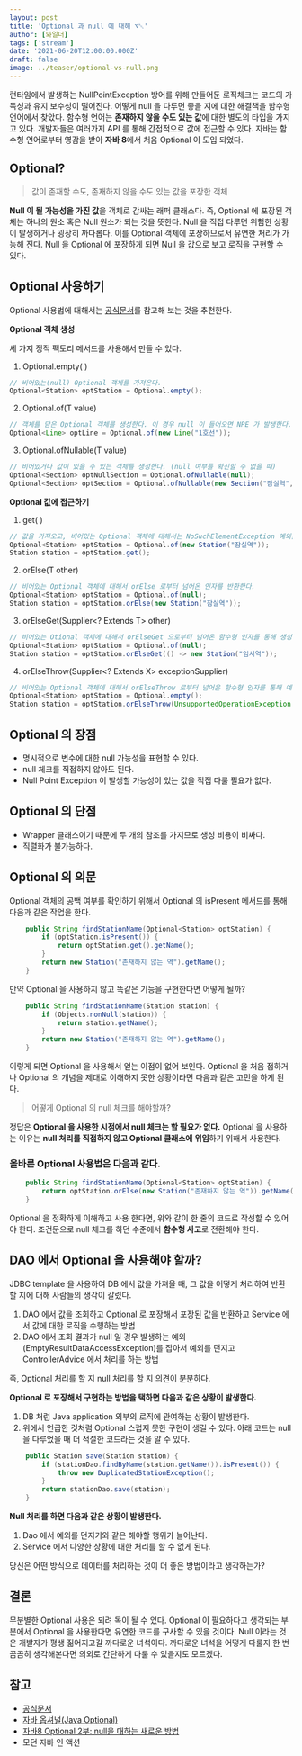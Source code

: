 ```yaml
---
layout: post
title: 'Optional 과 null 에 대해 ⌥␀'
author: [와일더]
tags: ['stream']
date: '2021-06-20T12:00:00.000Z'
draft: false
image: ../teaser/optional-vs-null.png
---
```

런타임에서 발생하는 NullPointException 방어를 위해 만들어둔 로직체크는 코드의 가독성과 유지 보수성이 떨어진다. 어떻게 null 을 다루면 좋을 지에 대한 해결책을 함수형 언어에서 찾았다. 함수형 언어는 <b>존재하지 않을 수도 있는 값</b>에 대한 별도의 타입을 가지고 있다. 개발자들은 여러가지 API 를 통해 간접적으로 값에 접근할 수 있다. 자바는 함수형 언어로부터 영감을 받아  <b>자바 8</b>에서 처음 Optional 이 도입 되었다.

## Optional?

> 값이 존재할 수도, 존재하지 않을 수도 있는 값을 포장한 객체

<b>Null 이 될 가능성을 가진 값</b>을 객체로 감싸는 래퍼 클래스다. 즉, Optional 에 포장된 객체는 하나의 원소 혹은 Null 원소가 되는 것을 뜻한다. Null 을 직접 다루면 위험한 상황이 발생하거나 굉장히 까다롭다. 이를 Optional 객체에 포장하므로서 유연한 처리가 가능해 진다. Null 을 Optional 에 포장하게 되면 Null 을 값으로 보고 로직을 구현할 수 있다.



## Optional 사용하기

Optional 사용법에 대해서는 [공식문서](https://docs.oracle.com/javase/8/docs/api/java/util/Optional.html)를 참고해 보는 것을 추천한다.



<b>Optional 객체 생성</b>

세 가지 정적 팩토리 메서드를 사용해서 만들 수 있다.

1. Optional.empty( )

```java
// 비어있는(null) Optional 객체를 가져온다.
Optional<Station> optStation = Optional.empty();
```

2. Optional.of(T value)

```java
// 객체를 담은 Optional 객체를 생성한다. 이 경우 null 이 들어오면 NPE 가 발생한다.
Optional<Line> optLine = Optional.of(new Line("1호선"));
```

3. Optional.ofNullable(T value)

```java
// 비어있거나 값이 있을 수 있는 객체를 생성한다. (null 여부를 확신할 수 없을 때)
Optional<Section> optNullSection = Optional.ofNullable(null);
Optional<Section> optSection = Optional.ofNullable(new Section("잠실역", "몽촌토성역", "850m"));
```



<b>Optional 값에 접근하기</b>

1. get( )

```java
// 값을 가져오고, 비어있는 Optional 객체에 대해서는 NoSuchElementException 예외를 던진다.
Optional<Station> optStation = Optional.of(new Station("잠실역"));
Station station = optStation.get();
```

2. orElse(T other)

```java
// 비어있는 Optional 객체에 대해서 orElse 로부터 넘어온 인자를 반환한다.
Optional<Station> optStation = Optional.of(null);
Station station = optStation.orElse(new Station("잠실역"));
```

3. orElseGet(Supplier<? Extends T> other)

```java
// 비어있는 Otional 객체에 대해서 orElseGet 으로부터 넘어온 함수형 인자를 통해 생성된 객체를 전달한다.
Optional<Station> optStation = Optional.of(null);
Station station = optStation.orElseGet(() -> new Station("임시역"));
```

4. orElseThrow(Supplier<? Extends X> exceptionSupplier)

```java
// 비어있는 Optional 객체에 대해서 orElseThrow 로부터 넘어온 함수형 인자를 통해 예의를 던진다.
Optional<Station> optStation = Optional.empty();
Station station = optStation.orElseThrow(UnsupportedOperationException::new);
```



## Optional 의 장점

- 명시적으로 변수에 대한 null 가능성을 표현할 수 있다.
- null 체크를 직접하지 않아도 된다.
- Null Point Exception 이 발생할 가능성이 있는 값을 직접 다룰 필요가 없다.



## Optional 의 단점

- Wrapper 클래스이기 때문에 두 개의 참조를 가지므로 생성 비용이 비싸다.
- 직렬화가 불가능하다.



## Optional 의 의문

Optional 객체의 공백 여부를 확인하기 위해서 Optional 의 isPresent 메서드를 통해 다음과 같은 작업을 한다.

```java
    public String findStationName(Optional<Station> optStation) {
        if (optStation.isPresent()) {
            return optStation.get().getName();
        }
        return new Station("존재하지 않는 역").getName();
    }
```

만약 Optional 을 사용하지 않고 똑같은 기능을 구현한다면 어떻게 될까?

```java
    public String findStationName(Station station) {
        if (Objects.nonNull(station)) {
            return station.getName();
        }
        return new Station("존재하지 않는 역").getName();
    }
```

이렇게 되면 Optional 을 사용해서 얻는 이점이 없어 보인다. Optional 을 처음 접하거나 Optional 의 개념을 제대로 이해하지 못한 상황이라면 다음과 같은 고민을 하게 된다.

> 어떻게 Optional 의 null 체크를 해야할까?

정답은 <b>Optional 을 사용한 시점에서 null 체크는 할 필요가 없다.</b> Optional 을 사용하는 이유는 <b>null 처리를 직접하지 않고 Optional 클래스에 위임</b>하기 위해서 사용한다.

### 올바른 Optional 사용법은 다음과 같다.

```java
    public String findStationName(Optional<Station> optStation) {
        return optStation.orElse(new Station("존재하지 않는 역")).getName();
    }
```

Optional 을 정확하게 이해하고 사용 한다면, 위와 같이 한 줄의 코드로 작성할 수 있어야 한다. 조건문으로 null 체크를 하던 수준에서 <b>함수형 사고</b>로 전환해야 한다.



## DAO 에서 Optional 을 사용해야 할까?

JDBC template 을 사용하여 DB 에서 값을 가져올 때, 그 값을 어떻게 처리하여 반환할 지에 대해 사람들의 생각이 갈렸다.

1. DAO 에서 값을 조회하고 Optional 로 포장해서 포장된 값을 반환하고 Service 에서 값에 대한 로직을 수행하는 방법
2. DAO 에서 조회 결과가 null 일 경우 발생하는 예외(EmptyResultDataAccessException)를 잡아서 예외를 던지고 ControllerAdvice 에서 처리를 하는 방법

즉, Optional 처리를 할 지 null 처리를 할 지 의견이 분분하다.

<b>Optional 로 포장해서 구현하는 방법을 택하면 다음과 같은 상황이 발생한다.</b>

1. DB 처럼 Java application 외부의 로직에 관여하는 상황이 발생한다.
2. 위에서 언급한 것처럼 Optional 스럽지 못한 구현이 생길 수 있다. 아래 코드는 null 을 다루었을 때 더 적절한 코드라는 것을 알 수 있다.

```java
    public Station save(Station station) {
        if (stationDao.findByName(station.getName()).isPresent()) {
            throw new DuplicatedStationException();
        }
        return stationDao.save(station);
    }
```

<b>Null 처리를 하면 다음과 같은 상황이 발생한다.</b>

1. Dao 에서 예외를 던지기와 같은 해야할 행위가 늘어난다.
2. Service 에서 다양한 상황에 대한 처리를 할 수 없게 된다.

당신은 어떤 방식으로 데이터를 처리하는 것이 더 좋은 방법이라고 생각하는가?



## 결론

무분별한 Optional 사용은 되려 독이 될 수 있다. Optional 이 필요하다고 생각되는 부분에서 Optional 을 사용한다면 유연한 코드를 구사할 수 있을 것이다. Null 이라는 것은 개발자가 평생 짊어지고갈 까다로운 녀석이다. 까다로운 녀석을 어떻게 다룰지 한 번 곰곰히 생각해본다면 의외로 간단하게 다룰 수 있을지도 모르겠다.

## 참고

- [공식문서](https://docs.oracle.com/javase/8/docs/api/java/util/Optional.html)
- [자바 옵셔널(Java Optional)](https://jdm.kr/blog/234)
- [자바8 Optional 2부: null을 대하는 새로운 방법](https://www.daleseo.com/java8-optional-after/)
- 모던 자바 인 액션
